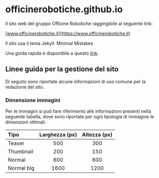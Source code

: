 # officinerobotiche.github.io

Il sito web del gruppo Officine Robotiche raggingibile al seguente link:

[www.officinerobotiche.it](https://www.officinerobotiche.it)

Il sito usa il tema Jekyll: Minimal Mistakes

Una guida rapida è disponibile a questo [link](https://mmistakes.github.io/minimal-mistakes/docs/quick-start-guide/).

## Linee guida per la gestione del sito

Di seguito sono riportate alcune informazioni di uso comune per la redazione del sito.

### Dimensione immagini

Per le immagini si può fare riferimento alle informazioni presenti nella seguente tabella, dove sono riportate per ogni tipologia di immagine le dimensioni ottimali.

|Tipo|Larghezza (px)|Altezza (px)|
|:--|:-:|:-:|
|Teaser|500|300|
|Thumbnail|200|150|
|Normal|800|600|
|Normal big|1600|1200|
